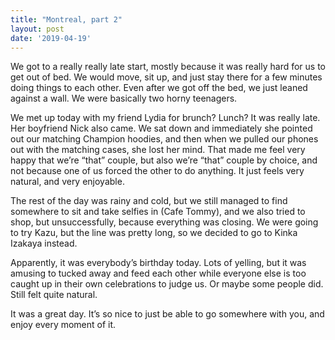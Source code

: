 ```yaml
---
title: "Montreal, part 2"
layout: post
date: '2019-04-19'
---
```


We got to a really really late start, mostly because it was really hard for us to get out of bed. We would move, sit up, and just stay there for a few minutes doing things to each other. Even after we got off the bed, we just leaned against a wall. We were basically two horny teenagers. 

We met up today with my friend Lydia for brunch? Lunch? It was really late. Her boyfriend Nick also came. We sat down and immediately she pointed out our matching Champion hoodies, and then when we pulled our phones out with the matching cases, she lost her mind. That made me feel very happy that we’re “that” couple, but also we’re “that” couple by choice, and not because one of us forced the other to do anything. It just feels very natural, and very enjoyable. 

The rest of the day was rainy and cold, but we still managed to find somewhere to sit and take selfies in (Cafe Tommy), and we also tried to shop, but unsuccessfully, because everything was closing. We were going to try Kazu, but the line was pretty long, so we decided to go to Kinka Izakaya instead.

Apparently, it was everybody’s birthday today. Lots of yelling, but it was amusing to tucked away and feed each other while everyone else is too caught up in their own celebrations to judge us. Or maybe some people did. Still felt quite natural. 

It was a great day. It’s so nice to just be able to go somewhere with you, and enjoy every moment of it.